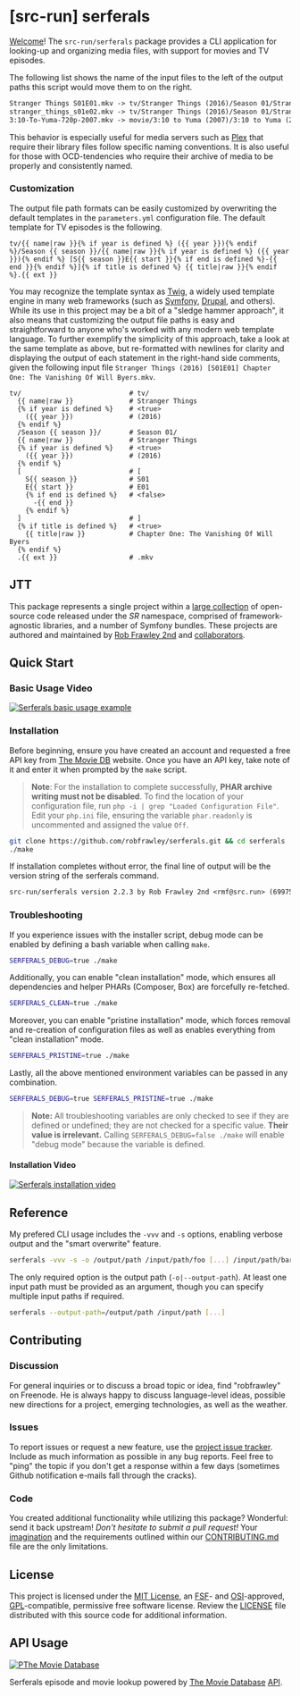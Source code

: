 
# [src-run] serferals


[Welcome](https://src.run/go/readme_welcome)! The `src-run/serferals` package provides a CLI application for looking-up
and organizing media files, with support for movies and TV episodes.

The following list shows the name of the input files to the left of the output paths this script would move them to on
the right.

```txt
Stranger Things S01E01.mkv -> tv/Stranger Things (2016)/Season 01/Stranger Things (2016) [S01E01] Chapter One: The Vanishing Of Will Byers.mkv
stranger_things_s01e02.mkv -> tv/Stranger Things (2016)/Season 01/Stranger Things (2016) [S01E02] Chapter Two: The Weirdo on Maple Street.mkv
3:10-To-Yuma-720p-2007.mkv -> movie/3:10 to Yuma (2007)/3:10 to Yuma (2007) [5176].mkv
```

This behavior is especially useful for media servers such as [Plex](https://www.plex.tv/downloads/) that require their
library files follow specific naming conventions. It is also useful for those with OCD-tendencies who require their
archive of media to be properly and consistently named.

### Customization

The output file path formats can be easily customized by overwriting the default templates in the `parameters.yml`
configuration file. The default template for TV episodes is the following.

```twig
tv/{{ name|raw }}{% if year is defined %} ({{ year }}){% endif %}/Season {{ season }}/{{ name|raw }}{% if year is defined %} ({{ year }}){% endif %} [S{{ season }}E{{ start }}{% if end is defined %}-{{ end }}{% endif %}]{% if title is defined %} {{ title|raw }}{% endif %}.{{ ext }}
```

You may recognize the template syntax as [Twig](http://twig.sensiolabs.org/), a widely used template engine in many
web frameworks (such as [Symfony](http://symfony.com/), [Drupal](https://www.drupal.org/), and others). While its use
in this project may be a bit of a "sledge hammer approach", it also means that customizing the output file paths is easy
and straightforward to anyone who's worked with any modern web template language. To further exemplify the simplicity
of this approach, take a look at the same template as above, but re-formatted with newlines for clarity and displaying
the output of each statement in the right-hand side comments, given the following input file
`Stranger Things (2016) [S01E01] Chapter One: The Vanishing Of Will Byers.mkv`.

```twig
tv/                           # tv/
  {{ name|raw }}              # Stranger Things
  {% if year is defined %}    # <true>
    ({{ year }})              # (2016)
  {% endif %}
  /Season {{ season }}/       # Season 01/
  {{ name|raw }}              # Stranger Things
  {% if year is defined %}    # <true>
    ({{ year }})              # (2016)
  {% endif %}
  [                           # [
    S{{ season }}             # S01
    E{{ start }}              # E01
    {% if end is defined %}   # <false>
      -{{ end }}
    {% endif %}
  ]                           # ]
  {% if title is defined %}   # <true>
    {{ title|raw }}           # Chapter One: The Vanishing Of Will Byers
  {% endif %}
  .{{ ext }}                  # .mkv
```


## JTT

This package represents a single project within a [large collection](https://src.run/go/explore) of open-source code
released under the *SR* namespace, comprised of framework-agnostic libraries, and a number of Symfony bundles. These
projects are authored and maintained by [Rob Frawley 2nd](https://src.run/rmf) and 
[collaborators](https://src.run/serferals/github_collaborators).


## Quick Start


### Basic Usage Video

[![Serferals basic usage example](https://src.run/get/images/serferals-thumb-usage.png)](https://src.run/go/serferals-video-usage)


### Installation

Before beginning, ensure you have created an account and requested a free API key from
[The Movie DB](https://www.themoviedb.org/) website. Once you have an API key, take note of it and enter it when
prompted by the `make` script.

> **Note**: For the installation to complete successfully, **PHAR archive writing must not be disabled**. To find the
> location of your configuration file, run `php -i | grep "Loaded Configuration File"`. Edit your `php.ini` file,
> ensuring the variable `phar.readonly` is uncommented and assigned the value `Off`.

```bash
git clone https://github.com/robfrawley/serferals.git && cd serferals
./make
```

If installation completes without error, the final line of output will be the version string of the serferals command.

```txt
src-run/serferals version 2.2.3 by Rob Frawley 2nd <rmf@src.run> (69975c3)
```

### Troubleshooting

If you experience issues with the installer script, debug mode can be enabled by defining a bash variable when calling
`make`.

```bash
SERFERALS_DEBUG=true ./make
```

Additionally, you can enable "clean installation" mode, which ensures all dependencies and helper PHARs (Composer, Box)
are forcefully re-fetched.

```bash
SERFERALS_CLEAN=true ./make
```

Moreover, you can enable "pristine installation" mode, which forces removal and re-creation of configuration files as
well as enables everything from "clean installation" mode.

```bash
SERFERALS_PRISTINE=true ./make
```

Lastly, all the above mentioned environment variables can be passed in any combination.

```bash
SERFERALS_DEBUG=true SERFERALS_PRISTINE=true ./make
```

> **Note:** All troubleshooting variables are only checked to see if they are defined or undefined; they are not checked
for a specific value. **Their value is irrelevant.** Calling `SERFERALS_DEBUG=false ./make` will enable "debug mode"
because the variable is defined.


#### Installation Video

[![Serferals installation video](https://src.run/get/images/serferals-thumb-install.png)](https://src.run/go/serferals-video-install)

## Reference

My prefered CLI usage includes the `-vvv` and `-s` options, enabling verbose output and the "smart overwrite" feature.

```bash
serferals -vvv -s -o /output/path /input/path/foo [...] /input/path/bar
```

The only required option is the output path (`-o|--output-path`). At least one input path must be provided as an argument,
though you can specify multiple input 
paths if required.

```bash
serferals --output-path=/output/path /input/path [...]
```

## Contributing

### Discussion

For general inquiries or to discuss a broad topic or idea, find "robfrawley" on Freenode. He is always happy to 
discuss language-level ideas, possible new directions for a project, emerging technologies, as well as the weather.

### Issues

To report issues or request a new feature, use the [project issue tracker](https://src.run/serferals/github_issues).
Include as much information as possible in any bug reports. Feel free to "ping" the topic if you don't get a response
within a few days (sometimes Github notification e-mails fall through the cracks).

### Code

You created additional functionality while utilizing this package? Wonderful: send it back upstream! *Don't hesitate to
submit a pull request!* Your [imagination](https://src.run/go/readme_imagination) and the requirements outlined within
our [CONTRIBUTING.md](https://src.run/serferals/contributing) file are the only limitations.


## License

This project is licensed under the [MIT License](https://src.run/go/mit), an [FSF](https://src.run/go/fsf)- and 
[OSI](https://src.run/go/osi)-approved, [GPL](https://src.run/go/gpl)-compatible, permissive free software license.
Review the [LICENSE](https://src.run/serferals/license) file distributed with this source code for additional
information.


## API Usage

[![PThe Movie Database](https://src.run/get/images/tmdb-logo-91x81.png)](https://src.run/serferals/packagist)

Serferals episode and movie lookup powered by
[The Movie Database](https://www.themoviedb.org/)
[API](http://docs.themoviedb.apiary.io/).


